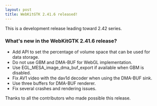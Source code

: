 ```yaml
---
layout: post
title: WebKitGTK 2.41.6 released!
---
```


This is a development release leading toward 2.42 series.

### What's new in the WebKitGTK 2.41.6 release?

 - Add API to set the percentage of volume space that can be used for data storage.
 - Do not use GBM and DMA-BUF for WebGL implementation.
 - Use EGL_MESA_image_dma_buf_export if available when GBM is disabled.
 - Fix AV1 video with the dav1d decoder when using the DMA-BUF sink.
 - Use three buffers for DMA-BUF renderer.
 - Fix several crashes and rendering issues.

Thanks to all the contributors who made possible this release.